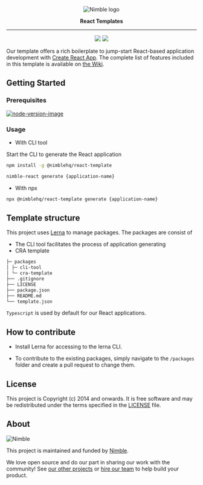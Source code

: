 <p align="center">
  <img alt="Nimble logo" src="https://assets.nimblehq.co/logo/light/logo-light-text-320.png" />
</p>

<p align="center">
  <strong>React Templates</strong>
</p>


---

<p align="center">
  <a href="https://www.npmjs.com/package/cra-template-nimble"><img src="https://badgen.net/npm/v/cra-template-nimble" /></a>
  <a href="https://www.npmjs.com/package/cra-template-nimble"><img src="https://badgen.net/npm/dy/cra-template-nimble" /></a>
</p>

Our template offers a rich boilerplate to jump-start React-based application development with [Create React App](https://github.com/facebook/create-react-app).
The complete list of features included in this template is available on [the Wiki](https://github.com/nimblehq/react-templates/wiki).

## Getting Started

### Prerequisites

[![node-version-image](https://img.shields.io/badge/node-16.14.2-brightgreen.svg)](https://nodejs.org/download/release/v16.14.2/)

### Usage

* With CLI tool

Start the CLI to generate the React application

```bash
npm install -g @nimblehq/react-template

nimble-react generate {application-name}
```

* With npx

```bash
npx @nimblehq/react-template generate {application-name}
```

## Template structure

This project uses [Lerna](https://lerna.js.org/) to manage packages. The packages are consist of

* The CLI tool facilitates the process of application generating
* CRA template

```bash
├─ packages
│ ├─ cli-tool
│ └─ cra-template
├── .gitignore
├── LICENSE
├── package.json
├── README.md
└── template.json
```

`Typescript` is used by default for our React applications.

## How to contribute

* Install Lerna for accessing to the lerna CLI.

* To contribute to the existing packages, simply navigate to the `/packages` folder and create a pull request to change them.

## License

This project is Copyright (c) 2014 and onwards.
It is free software and may be redistributed under the terms specified in the [LICENSE] file.

[LICENSE]: /LICENSE

## About

![Nimble](https://assets.nimblehq.co/logo/dark/logo-dark-text-160.png)

This project is maintained and funded by [Nimble](https://nimblehq.co).

We love open source and do our part in sharing our work with the community!
See [our other projects][community] or [hire our team][hire] to help build your product.

[community]: https://github.com/nimblehq
[hire]: https://nimblehq.co/
